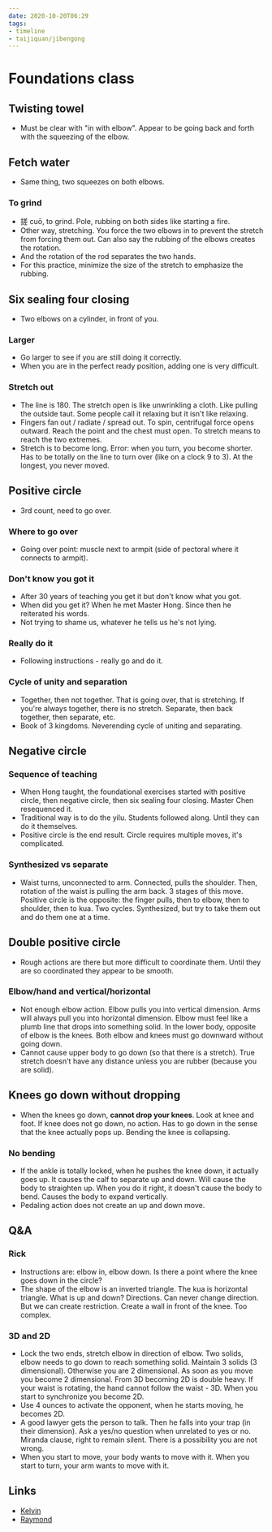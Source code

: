 ```yaml
---
date: 2020-10-20T06:29
tags:
- timeline
- taijiquan/jibengong
---
```


# Foundations class

## Twisting towel
* Must be clear with "in with elbow".  Appear to be going back and forth with the squeezing of the elbow.

## Fetch water
* Same thing, two squeezes on both elbows.
### To grind
* 搓 cuō, to grind.  Pole, rubbing on both sides like starting a fire.
* Other way, stretching.  You force the two elbows in to prevent the stretch from forcing them out.  Can also say the rubbing of the elbows creates the rotation.
* And the rotation of the rod separates the two hands.
* For this practice, minimize the size of the stretch to emphasize the rubbing.

## Six sealing four closing
* Two elbows on a cylinder, in front of you.
### Larger
* Go larger to see if you are still doing it correctly.
* When you are in the perfect ready position, adding one is very difficult.
### Stretch out
* The line is 180.  The stretch open is like unwrinkling a cloth.  Like pulling the outside taut.  Some people call it relaxing but it isn't like relaxing.
* Fingers fan out / radiate / spread out.  To spin, centrifugal force opens outward.  Reach the point and the chest must open.  To stretch means to reach the two extremes.
* Stretch is to become long.  Error: when you turn, you become shorter.  Has to be totally on the line to turn over (like on a clock 9 to 3).  At the longest, you never moved.

## Positive circle
* 3rd count, need to go over.
### Where to go over
* Going over point: muscle next to armpit  (side of pectoral where it connects to armpit).
### Don't know you got it
* After 30 years of teaching you get it but don't know what you got.
* When did you get it?  When he met Master Hong.  Since then he reiterated his words.
* Not trying to shame us, whatever he tells us he's not lying.
### Really do it
* Following instructions - really go and do it.
### Cycle of unity and separation
* Together, then not together.  That is going over, that is stretching.  If you're always together, there is no stretch.  Separate, then back together, then separate, etc.
* Book of 3 kingdoms.  Neverending cycle of uniting and separating.

## Negative circle
### Sequence of teaching
* When Hong taught, the foundational exercises started with positive circle, then negative circle, then six sealing four closing.  Master Chen resequenced it.
* Traditional way is to do the yilu.  Students followed along.  Until they can do it themselves.
* Positive circle is the end result.  Circle requires multiple moves, it's complicated.
### Synthesized vs separate
* Waist turns, unconnected to arm.  Connected, pulls the shoulder.  Then, rotation of the waist is pulling the arm back.  3 stages of this move.  Positive circle is the opposite: the finger pulls, then to elbow, then to shoulder, then to kua.  Two cycles.  Synthesized, but try to take them out and do them one at a time.

## Double positive circle
* Rough actions are there but more difficult to coordinate them.  Until they are so coordinated they appear to be smooth.
### Elbow/hand and vertical/horizontal
* Not enough elbow action.  Elbow pulls you into vertical dimension.  Arms will always pull you into horizontal dimension.  Elbow must feel like a plumb line that drops into something solid.  In the lower body, opposite of elbow is the knees.  Both elbow and knees must go downward without going down.
* Cannot cause upper body to go down (so that there is a stretch).  True stretch doesn't have any distance unless you are rubber (because you are solid).

## Knees go down without dropping
* When the knees go down, **cannot drop your knees**.  Look at knee and foot.  If knee does not go down, no action.  Has to go down in the sense that the knee actually pops up.  Bending the knee is collapsing.
### No bending
* If the ankle is totally locked, when he pushes the knee down, it actually goes up.  It causes the calf to separate up and down.  Will cause the body to straighten up.  When you do it right, it doesn't cause the body to bend.  Causes the body to expand vertically.
* Pedaling action does not create an up and down move.

## Q&A
### Rick
* Instructions are: elbow in, elbow down.  Is there a point where the knee goes down in the circle?
* The shape of the elbow is an inverted triangle.  The kua is horizontal triangle.  What is up and down?  Directions.  Can never change direction.  But we can create restriction.  Create a wall in front of the knee.  Too complex.
### 3D and 2D
* Lock the two ends, stretch elbow in direction of elbow.  Two solids, elbow needs to go down to reach something solid.  Maintain 3 solids (3 dimensional).  Otherwise you are 2 dimensional.  As soon as you move you become 2 dimensional.  From 3D becoming 2D is double heavy.  If your waist is rotating, the hand cannot follow the waist - 3D.  When you start to synchronize you become 2D.
* Use 4 ounces to activate the opponent, when he starts moving, he becomes 2D.
* A good lawyer gets the person to talk.  Then he falls into your trap (in their dimension).  Ask a yes/no question when unrelated to yes or no.  Miranda clause, right to remain silent.  There is a possibility you are not wrong.
* When you start to move, your body wants to move with it.  When you start to turn, your arm wants to move with it.

## Links
* [Kelvin](http://practicalmethod.com/2020/10/master-chen-zhonghuas-online-lesson-on-oct-20-2020-kelvin-ho/)
* [Raymond](http://practicalmethod.com/2020/10/notes-from-master-chens-foundations-class-20-october-2020-raymond-dickey/)
